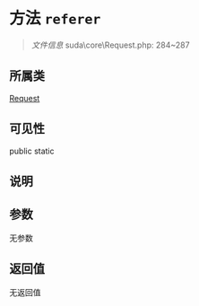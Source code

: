 # 方法 `referer`

> *文件信息* suda\core\Request.php: 284~287

## 所属类 

[Request](../Request.md)

## 可见性

 public static

## 说明



## 参数


无参数


## 返回值

无返回值
